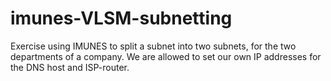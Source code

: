# imunes-VLSM-subnetting
Exercise using IMUNES to split a subnet into two subnets, for the two departments of a company. We are allowed to set our own IP addresses for the DNS host and ISP-router.
